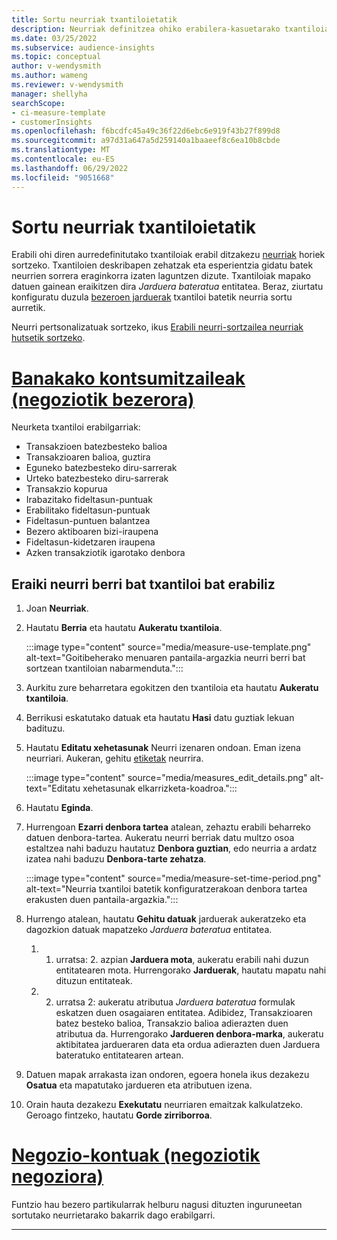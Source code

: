 ```yaml
---
title: Sortu neurriak txantiloietatik
description: Neurriak definitzea ohiko erabilera-kasuetarako txantiloiak erabiliz.
ms.date: 03/25/2022
ms.subservice: audience-insights
ms.topic: conceptual
author: v-wendysmith
ms.author: wameng
ms.reviewer: v-wendysmith
manager: shellyha
searchScope:
- ci-measure-template
- customerInsights
ms.openlocfilehash: f6bcdfc45a49c36f22d6ebc6e919f43b27f899d8
ms.sourcegitcommit: a97d31a647a5d259140a1baaeef8c6ea10b8cbde
ms.translationtype: MT
ms.contentlocale: eu-ES
ms.lasthandoff: 06/29/2022
ms.locfileid: "9051668"
---
```

# <a name="create-measures-from-templates"></a>Sortu neurriak txantiloietatik

Erabili ohi diren aurredefinitutako txantiloiak erabil ditzakezu [neurriak](measures.md) horiek sortzeko. Txantiloien deskribapen zehatzak eta esperientzia gidatu batek neurrien sorrera eraginkorra izaten laguntzen dizute. Txantiloiak mapako datuen gainean eraikitzen dira *Jarduera bateratua* entitatea. Beraz, ziurtatu konfiguratu duzula [bezeroen jarduerak](activities.md) txantiloi batetik neurria sortu aurretik.

Neurri pertsonalizatuak sortzeko, ikus [Erabili neurri-sortzailea neurriak hutsetik sortzeko](measure-builder.md).

# <a name="individual-consumers-b-to-c"></a>[Banakako kontsumitzaileak (negoziotik bezerora)](#tab/b2c)

Neurketa txantiloi erabilgarriak: 
- Transakzioen batezbesteko balioa
- Transakzioaren balioa, guztira
- Eguneko batezbesteko diru-sarrerak
- Urteko batezbesteko diru-sarrerak
- Transakzio kopurua
- Irabazitako fideltasun-puntuak
- Erabilitako fideltasun-puntuak
- Fideltasun-puntuen balantzea
- Bezero aktiboaren bizi-iraupena
- Fideltasun-kidetzaren iraupena
- Azken transakziotik igarotako denbora

## <a name="build-a-new-measure-using-a-template"></a>Eraiki neurri berri bat txantiloi bat erabiliz

1. Joan **Neurriak**.

1. Hautatu **Berria** eta hautatu **Aukeratu txantiloia**.

   :::image type="content" source="media/measure-use-template.png" alt-text="Goitibeherako menuaren pantaila-argazkia neurri berri bat sortzean txantiloian nabarmenduta.":::

1. Aurkitu zure beharretara egokitzen den txantiloia eta hautatu **Aukeratu txantiloia**.

1. Berrikusi eskatutako datuak eta hautatu **Hasi** datu guztiak lekuan badituzu.

1. Hautatu **Editatu xehetasunak** Neurri izenaren ondoan. Eman izena neurriari. Aukeran, gehitu [etiketak](work-with-tags-columns.md#manage-tags) neurrira.

   :::image type="content" source="media/measures_edit_details.png" alt-text="Editatu xehetasunak elkarrizketa-koadroa.":::

1. Hautatu **Eginda**.

1. Hurrengoan **Ezarri denbora tartea** atalean, zehaztu erabili beharreko datuen denbora-tartea. Aukeratu neurri berriak datu multzo osoa estaltzea nahi baduzu hautatuz **Denbora guztian**, edo neurria a ardatz izatea nahi baduzu **Denbora-tarte zehatza**.

   :::image type="content" source="media/measure-set-time-period.png" alt-text="Neurria txantiloi batetik konfiguratzerakoan denbora tartea erakusten duen pantaila-argazkia.":::

1. Hurrengo atalean, hautatu **Gehitu datuak** jarduerak aukeratzeko eta dagozkion datuak mapatzeko *Jarduera bateratua* entitatea.

    1. 1. urratsa: 2. azpian **Jarduera mota**, aukeratu erabili nahi duzun entitatearen mota. Hurrengorako **Jarduerak**, hautatu mapatu nahi dituzun entitateak.
    1. 2. urratsa 2: aukeratu atributua *Jarduera bateratua* formulak eskatzen duen osagaiaren entitatea. Adibidez, Transakzioaren batez besteko balioa, Transakzio balioa adierazten duen atributua da. Hurrengorako **Jardueren denbora-marka**, aukeratu aktibitatea jardueraren data eta ordua adierazten duen Jarduera bateratuko entitatearen artean.
   
1. Datuen mapak arrakasta izan ondoren, egoera honela ikus dezakezu **Osatua** eta mapatutako jardueren eta atributuen izena.

1. Orain hauta dezakezu **Exekutatu** neurriaren emaitzak kalkulatzeko. Geroago fintzeko, hautatu **Gorde zirriborroa**.

# <a name="business-accounts-b-to-b"></a>[Negozio-kontuak (negoziotik negoziora)](#tab/b2b)

Funtzio hau bezero partikularrak helburu nagusi dituzten inguruneetan sortutako neurrietarako bakarrik dago erabilgarri.

---
